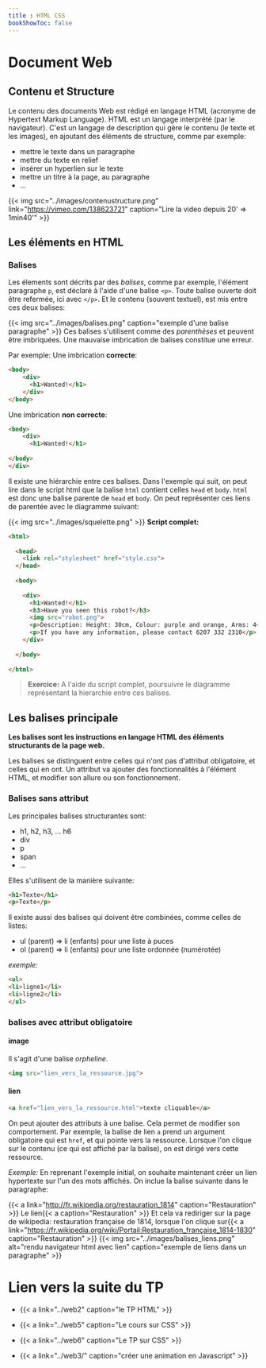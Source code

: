 ```yaml
---
title : HTML CSS
bookShowToc: false
---
```


# Document Web
## Contenu et Structure
Le contenu des documents Web est rédigé en langage HTML (acronyme de Hypertext Markup Language). HTML est un langage interprété (par le navigateur). C'est un langage de description qui gère le contenu (le texte et les images), en ajoutant des éléments de structure, comme par exemple:

* mettre le texte dans un paragraphe
* mettre du texte en relief
* insérer un hyperlien sur le texte
* mettre un titre à la page, au paragraphe
* ...

{{< img src="../images/contenustructure.png" link="https://vimeo.com/138623721" caption="Lire la video depuis 20' => 1min40'" >}}


## Les éléments en HTML
### Balises
Les élements sont décrits par des *balises*, comme par exemple, l'élément paragraphe `p`, est déclaré à l'aide d'une balise `<p>`. Toute balise ouverte doit être refermée, ici avec `</p>`. Et le contenu (souvent textuel), est mis entre ces deux balises:

{{< img src="../images/balises.png" caption="exemple d'une balise paragraphe" >}}
Ces balises s'utilisent comme des *parenthèses* et peuvent être imbriquées. Une mauvaise imbrication de balises constitue une erreur.

Par exemple: Une imbrication **correcte**:

```html
<body>
    <div>  
      <h1>Wanted!</h1>
    </div>
</body>
```

Une imbrication **non correcte**:

```html
<body>
    <div>  
      <h1>Wanted!</h1>
    
</body>
</div>
```

Il existe une hiérarchie entre ces balises. 
Dans l'exemple qui suit, on peut lire dans le script html que la balise `html` contient celles `head` et `body`. `html` est donc une balise parente de `head` et `body`. On peut représenter ces liens de parentée avec le diagramme suivant:

{{< img src="../images/squelette.png" >}}
**Script complet:**

```html
<html>
  
  <head>
    <link rel="stylesheet" href="style.css">
  </head>
  
  <body>
  
    <div>  
      <h1>Wanted!</h1>
      <h3>Have you seen this robot?</h3>
      <img src="robot.png">
      <p>Description: Height: 30cm, Colour: purple and orange, Arms: 4</p>
      <p>If you have any information, please contact 6207 332 2310</p>
    </div>
    
  </body>
  
</html>
```

> **Exercice:** A l'aide du script complet, poursuivre le diagramme représentant la hierarchie entre ces balises.

## Les balises principale
**Les balises sont les instructions en langage HTML des éléments structurants de la page web.**

Les balises se distinguent entre celles qui n'ont pas d'attribut obligatoire, et celles qui en ont. Un attribut va ajouter des fonctionnalités à l'élément HTML, et modifier son allure ou son fonctionnement.

### Balises sans attribut
Les principales balises structurantes sont:

* h1, h2, h3, ... h6
* div
* p
* span
* ...

Elles s'utilisent de la manière suivante:

```html
<h1>Texte</h1>
<p>Texte</p>
```

Il existe aussi des balises qui doivent être combinées, comme celles de listes:

* ul (parent) => li (enfants) pour une liste à puces
* ol (parent) => li (enfants) pour une liste ordonnée (numérotée)

*exemple:*

```html
<ul>
<li>ligne1</li>
<li>ligne2</li>
</ul>
```

### balises avec attribut obligatoire

#### image
Il s'agit d'une balise *orpheline*.

```html
<img src="lien_vers_la_ressource.jpg">
```

#### lien

```html
<a href="lien_vers_la_ressource.html">texte cliquable</a>
```


On peut ajouter des attributs à une balise. Cela permet de modifier son comportement. Par exemple, la balise de lien `a` prend un argument obligatoire qui est `href`, et qui pointe vers la ressource. Lorsque l'on clique sur le contenu (ce qui est affiché par la balise), on est dirigé vers cette ressource.

*Exemple:* En reprenant l'exemple initial, on souhaite maintenant créer un lien hypertexte sur l'un des mots affichés. On inclue la balise suivante dans le paragraphe:

{{< a link="http://fr.wikipedia.org/restauration_1814" caption="Restauration" >}}
Le lien{{< a caption="Restauration" >}}
Et cela va rediriger sur la page de wikipedia: restauration française de 1814, lorsque l'on clique sur{{< a link="https://fr.wikipedia.org/wiki/Portail:Restauration_française_1814-1830" caption="Restauration" >}}
{{< img src="../images/balises_liens.png" alt="rendu navigateur html avec lien" caption="exemple de liens dans un paragraphe" >}}
# Lien vers la suite du TP

* {{< a link="../web2" caption="le TP HTML" >}}

* {{< a link="../web5" caption="Le cours sur CSS" >}}

* {{< a link="../web6" caption="Le TP sur CSS" >}}  
      
* {{< a link="../web3/" caption="créer une animation en Javascript" >}}  



